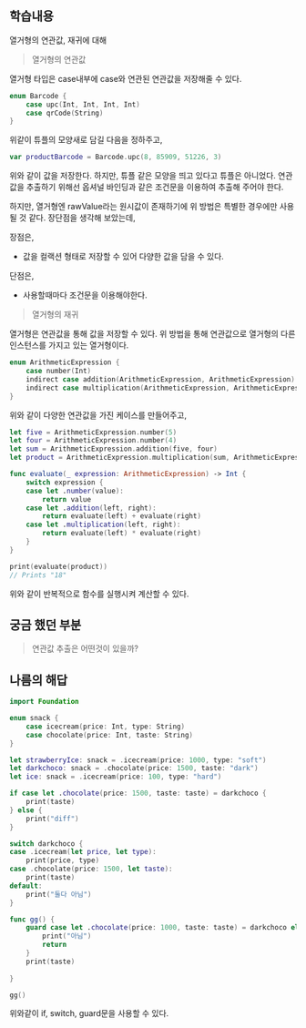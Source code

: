 ## 학습내용
열거형의 연관값, 재귀에 대해
  

> 열거형의 연관값

열거형 타입은 case내부에 case와 연관된 연관값을 저장해줄 수 있다.
```swift
enum Barcode {
    case upc(Int, Int, Int, Int)
    case qrCode(String)
}
```
위같이 튜플의 모양새로 담길 다음을 정하주고,
```swift
var productBarcode = Barcode.upc(8, 85909, 51226, 3)
```
위와 같이 값을 저장한다. 하지만, 튜플 같은 모양을 띄고 있다고 튜플은 아니었다.
연관값을 추출하기 위해선 옵셔널 바인딩과 같은 조건문을 이용하여 추출해 주어야 한다.

하지만, 열거형엔 rawValue라는 원시값이 존재하기에 위 방법은 특별한 경우에만 사용될 것 같다. 
장단점을 생각해 보았는데, 

장점은,
- 값을 컬랙션 형태로 저장할 수 있어 다양한 값을 담을 수 있다.

단점은, 
- 사용할때마다 조건문을 이용해야한다.

> 열거형의 재귀

열거형은 연관값을 통해 값을 저장할 수 있다.
위 방법을 통해 연관값으로 열거형의 다른 인스턴스를 가지고 있는 열거형이다. 
```swift
enum ArithmeticExpression {
    case number(Int)
    indirect case addition(ArithmeticExpression, ArithmeticExpression)
    indirect case multiplication(ArithmeticExpression, ArithmeticExpression)
}
```
위와 같이 다양한 연관값을 가진 케이스를 만들어주고,
```swift
let five = ArithmeticExpression.number(5)
let four = ArithmeticExpression.number(4)
let sum = ArithmeticExpression.addition(five, four)
let product = ArithmeticExpression.multiplication(sum, ArithmeticExpression.number(2))

func evaluate(_ expression: ArithmeticExpression) -> Int {
    switch expression {
    case let .number(value):
        return value
    case let .addition(left, right):
        return evaluate(left) + evaluate(right)
    case let .multiplication(left, right):
        return evaluate(left) * evaluate(right)
    }
}

print(evaluate(product))
// Prints "18"
```
위와 같이 반복적으로 함수를 실행시켜 계산할 수 있다.

## 궁금 했던 부분
> 연관값 추출은 어떤것이 있을까?

## 나름의 해답
```swift
import Foundation

enum snack {
    case icecream(price: Int, type: String)
    case chocolate(price: Int, taste: String)
}

let strawberryIce: snack = .icecream(price: 1000, type: "soft")
let darkchoco: snack = .chocolate(price: 1500, taste: "dark")
let ice: snack = .icecream(price: 100, type: "hard")

if case let .chocolate(price: 1500, taste: taste) = darkchoco {
    print(taste)
} else {
    print("diff")
}

switch darkchoco {
case .icecream(let price, let type):
    print(price, type)
case .chocolate(price: 1500, let taste):
    print(taste)
default:
    print("둘다 아님")
}

func gg() {
    guard case let .chocolate(price: 1000, taste: taste) = darkchoco else {
        print("아님")
        return
    }
    print(taste)
    
}

gg()
```

위와같이 if, switch, guard문을 사용할 수 있다.
